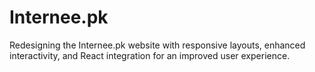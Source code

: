 # Internee.pk
Redesigning the Internee.pk website with responsive layouts, enhanced interactivity, and React integration for an improved user experience.
